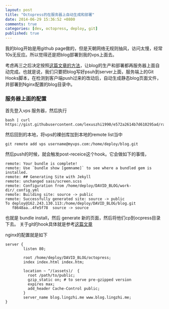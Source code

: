```yaml
---
layout: post
title: "Octopress的在服务器上自动生成和部署"
date: 2014-06-29 15:36:52 +0800
comments: true
categories: [dev, octopress, deploy, git]
published: true
---
```


我的blog开始是用github page做的，但是天朝网络无规则抽风，访问太慢，经常10s无反应。所以觉得还是把blog部署到我的vps上面去。

考虑再三之后决定按照[这篇文章的方法](http://www.xiaozhou.net/octopress-auto-generate-and-deploy-2013-08-15.html)，让blog的生产和部署都再服务器上面自动完成。也就是说，我们只要把blog写好psuh到server上面，服务端上的Git Hooks脚本，在检测到客户端push过来的改动后，自动生成静态blog页面文件，并部署到Nginx配置的blog目录中。

### 服务器上面的配置

<!-- more -->

首先登入vps 服务器，然后执行

```
bash | curl https://gist.githubusercontent.com/lexuszhi1990/e572a2614b7d610295ad/raw/077b0abdf6479d06bfa3ecabb846f3d9e57e33a6/octopress_setup.sh
```

然后回到的本地，将vps的裸创库加到本地的remote list当中

```
git remote add vps username@myvps.com:/home/deploy/blog.git
```

然后push的时候，就会触发post-receice这个hook。它会做如下的事情，

```
remote: Your bundle is complete!
remote: Use `bundle show [gemname]` to see where a bundled gem is installed.
remote: ## Generating Site with Jekyll
remote: unchanged sass/screen.scss
remote: Configuration from /home/deploy/DAVID_BLOG/work-dir/_config.yml
remote: Building site: source -> public
remote: Successfully generated site: source -> public
To deploy@162.243.130.113:/home/deploy/DAVID_BLOG/blog.git
   f8648aa..4fe5f78  source -> source
```
也就是 bundle install，然后 generate 新的页面，然后将他们cp到ocpress目录下去。
关于git的hook具体就是参考[这篇文章](http://gitbook.liuhui998.com/5_8.html)

nginx的配置就是如下

```
server {
        listen 80;

        root /home/deploy/DAVID_BLOG/octopress;
        index index.html index.htm;

        location ~ ^/(assets)/  {
          root /path/to/public;
          gzip_static on; # to serve pre-gzipped version
          expires max;
          add_header Cache-Control public;
        }
        server_name blog.lingzhi.me www.blog.lingzhi.me;
}
```

